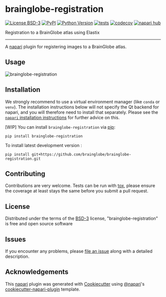 # brainglobe-registration

[![License BSD-3](https://img.shields.io/pypi/l/brainglobe-registration.svg?color=green)](https://github.com/brainglobe/brainglobe-registration/raw/main/LICENSE)
[![PyPI](https://img.shields.io/pypi/v/brainglobe-registration.svg?color=green)](https://pypi.org/project/brainglobe-registration)
[![Python Version](https://img.shields.io/pypi/pyversions/brainglobe-registration.svg?color=green)](https://python.org)
[![tests](https://github.com/brainglobe/brainglobe-registration/workflows/tests/badge.svg)](https://github.com/brainglobe/brainglobe-registration/actions)
[![codecov](https://codecov.io/gh/brainglobe/brainglobe-registration/branch/main/graph/badge.svg)](https://codecov.io/gh/brainglobe/brainglobe-registration)
[![napari hub](https://img.shields.io/endpoint?url=https://api.napari-hub.org/shields/brainglobe-registration)](https://napari-hub.org/plugins/brainglobe-registration)

Registration to a BrainGlobe atlas using Elastix

----------------------------------

A [napari] plugin for registering images to a BrainGlobe atlas.



## Usage
![brainglobe-registration](https://github.com/brainglobe/brainglobe-registration/assets/61896994/314526cb-b770-46ee-bb91-132b5629d705)



## Installation

We strongly recommend to use a virtual environment manager (like `conda` or `venv`). The installation instructions below
will not specify the Qt backend for napari, and you will therefore need to install that separately. Please see the
[`napari` installation instructions](https://napari.org/stable/tutorials/fundamentals/installation.html) for further advice on this.

[WIP] You can install `brainglobe-registration` via [pip]:

    pip install brainglobe-registration



To install latest development version :

    pip install git+https://github.com/brainglobe/brainglobe-registration.git

## Contributing

Contributions are very welcome. Tests can be run with [tox], please ensure
the coverage at least stays the same before you submit a pull request.

## License

Distributed under the terms of the [BSD-3] license,
"brainglobe-registration" is free and open source software

## Issues

If you encounter any problems, please [file an issue] along with a detailed description.


## Acknowledgements

This [napari] plugin was generated with [Cookiecutter] using [@napari]'s [cookiecutter-napari-plugin] template.

<!--
Don't miss the full getting started guide to set up your new package:
https://github.com/napari/cookiecutter-napari-plugin#getting-started

and review the napari docs for plugin developers:
https://napari.org/stable/plugins/index.html
-->

[napari]: https://github.com/napari/napari
[Cookiecutter]: https://github.com/audreyr/cookiecutter
[@napari]: https://github.com/napari
[MIT]: http://opensource.org/licenses/MIT
[BSD-3]: http://opensource.org/licenses/BSD-3-Clause
[GNU GPL v3.0]: http://www.gnu.org/licenses/gpl-3.0.txt
[GNU LGPL v3.0]: http://www.gnu.org/licenses/lgpl-3.0.txt
[Apache Software License 2.0]: http://www.apache.org/licenses/LICENSE-2.0
[Mozilla Public License 2.0]: https://www.mozilla.org/media/MPL/2.0/index.txt
[cookiecutter-napari-plugin]: https://github.com/napari/cookiecutter-napari-plugin

[file an issue]: https://github.com/brainglobe/brainglobe-registration/issues

[napari]: https://github.com/napari/napari
[tox]: https://tox.readthedocs.io/en/latest/
[pip]: https://pypi.org/project/pip/
[PyPI]: https://pypi.org/
